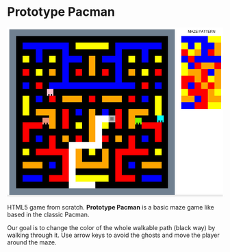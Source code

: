 Prototype Pacman
================

![prototypePacman](screenshots/prototypePacman_scshot.jpg)

HTML5 game from scratch. **Prototype Pacman** is a basic maze game like based in the classic Pacman.

Our goal is to change the color of the whole walkable path (black way) by walking through it.
Use arrow keys to avoid the ghosts and move the player around the maze.

